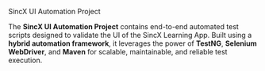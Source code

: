 SincX UI Automation Project

The **SincX UI Automation Project** contains end-to-end automated test scripts designed to validate the UI of the SincX Learning App. Built using a **hybrid automation framework**, it leverages the power of **TestNG**, **Selenium WebDriver**, and **Maven** for scalable, maintainable, and reliable test execution.
